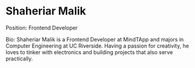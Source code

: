 # Shaheriar Malik
Position: Frontend Developer

Bio:
Shaheriar Malik is a Frontend Developer at MindTApp and majors in Computer Engineering at UC Riverside. Having a passion for creativity, he loves to tinker with electronics and building projects that also serve practically.
